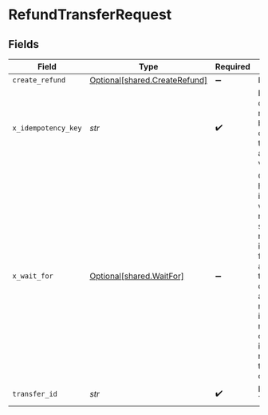 # RefundTransferRequest


## Fields

| Field                                                                                                                                                                                                                                                     | Type                                                                                                                                                                                                                                                      | Required                                                                                                                                                                                                                                                  | Description                                                                                                                                                                                                                                               | Example                                                                                                                                                                                                                                                   |
| --------------------------------------------------------------------------------------------------------------------------------------------------------------------------------------------------------------------------------------------------------- | --------------------------------------------------------------------------------------------------------------------------------------------------------------------------------------------------------------------------------------------------------- | --------------------------------------------------------------------------------------------------------------------------------------------------------------------------------------------------------------------------------------------------------- | --------------------------------------------------------------------------------------------------------------------------------------------------------------------------------------------------------------------------------------------------------- | --------------------------------------------------------------------------------------------------------------------------------------------------------------------------------------------------------------------------------------------------------- |
| `create_refund`                                                                                                                                                                                                                                           | [Optional[shared.CreateRefund]](../../models/shared/createrefund.md)                                                                                                                                                                                      | :heavy_minus_sign:                                                                                                                                                                                                                                        | N/A                                                                                                                                                                                                                                                       |                                                                                                                                                                                                                                                           |
| `x_idempotency_key`                                                                                                                                                                                                                                       | *str*                                                                                                                                                                                                                                                     | :heavy_check_mark:                                                                                                                                                                                                                                        | Prevents duplicate refunds from being created. Note that we only accept UUID v4.                                                                                                                                                                          | ec7e1848-dc80-4ab0-8827-dd7fc0737b43                                                                                                                                                                                                                      |
| `x_wait_for`                                                                                                                                                                                                                                              | [Optional[shared.WaitFor]](../../models/shared/waitfor.md)                                                                                                                                                                                                | :heavy_minus_sign:                                                                                                                                                                                                                                        | Optional header that indicates whether to return a synchronous response that includes the full refund and card transaction details or an asynchronous response indicating the refund was created (this is the default response if the header is omitted). |                                                                                                                                                                                                                                                           |
| `transfer_id`                                                                                                                                                                                                                                             | *str*                                                                                                                                                                                                                                                     | :heavy_check_mark:                                                                                                                                                                                                                                        | ID of the Transfer                                                                                                                                                                                                                                        |                                                                                                                                                                                                                                                           |
